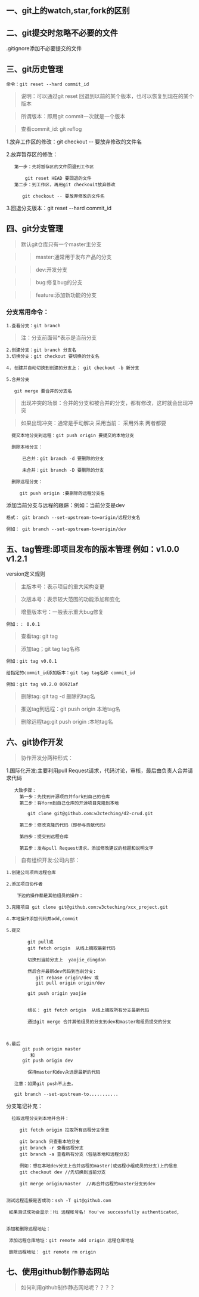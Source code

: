 ## 一、git上的watch,star,fork的区别


## 二、git提交时忽略不必要的文件

   .gitignore添加不必要提交的文件

   

## 三、git历史管理

    命令：git reset --hard commit_id

  >  说明：可以通过git reset 回退到以前的某个版本，也可以恢复到现在的某个版本

  >  所谓版本：即用git commit一次就是一个版本


  >  查看commit_id:  git reflog
   
1.放弃工作区的修改：git checkout -- 要放弃修改的文件名

2.放弃暂存区的修改：

       第一步：先将暂存区的文件回退到工作区

           git reset HEAD 要回退的文件
       第二步：到工作区，再用git checkouit放弃修改
       
          git checkout -- 要放弃修改的文件名
   
   3.回退分支版本：git reset --hard commit_id


## 四、git分支管理

   >默认git仓库只有一个master主分支


   >>master:通常用于发布产品的分支

   >>dev:开发分支

   >>bug:修复bug的分支

   >>feature:添加新功能的分支
   
   ### 分支常用命令：

    1.查看分支：git branch
 
  >注：分支前面带*表示是当前分支
       
    2.创建分支：git branch 分支名
    3.切换分支：git checkout 要切换的分支名

    4. 创建并自动切换到创建的分支上： git checkout -b 新分支

    5.合并分支

       git merge 要合并的分支名

   >出现冲突的场景：合并的分支和被合并的分支，都有修改，这时就会出现冲突

   >如果出现冲突：通常是手动解决
          采用当前：
          采用外来
          两者都要

      提交本地分支到远程：git push origin 要提交的本地分支

      删除本地分支：
      
          已合并：git branch -d 要删除的分支

          未合并：git branch -D 要删除的分支

      删除远程分支：

         git push origin :要删除的远程分支名


   添加当前分支与远程的跟踪：例如：当前分支是dev
   
    格式： git branch --set-upstream-to=origin/远程分支名

    例如： git branch --set-upstream-to=origin/dev


## 五、tag管理:即项目发布的版本管理 例如：v1.0.0  v1.2.1

version定义规则

>主版本号：表示项目的重大架构变更

>次版本号：表示较大范围的功能添加和变化

>增量版本号：一般表示重大bug修复

    例如：： 0.0.1

>查看tag: git tag

>添加tag；git tag tag名称

    例如：git tag v0.0.1
    
    给指定的commit_id添加版本：git tag tag名称 commit_id

    例如：git tag v0.2.0 00921af

>删除tag: git tag -d 删除的tag名

>推送tag到远程：git push origin 本地tag名

>删除远程tag:git push origin :本地tag名



## 六、git协作开发 

>协作开发分两种形式：

   1.国际化开发:主要利用pull Request请求，代码讨论，审核，最后由负责人合并请求代码

       大致步骤：
         第一步：先找到开源项目并fork到自己的仓库
         第二步：将form到自己仓库的开源项目克隆到本地

            git clone git@github.com:w3cteching/d2-crud.git

         第三步：修改克隆的代码（即参与贡献代码）

         第四步：提交到远程仓库

         第五步：发布pull Request请求，添加修改建议的标题和说明文字

         


>自有组织开发:公司内部：

    1.创建公司项目远程仓库

    2.添加项目协作者

        下边的操作都是其他组员的操作：

    3.克隆项目 git clone git@github.com:w3cteching/xcx_project.git

    4.本地操作添加代码并add,commit

    5.提交    

            git pull或
            git fetch origin  从线上摘取最新代码

            切换到当前分支上  yaojie_dingdan

            然后合并最新dev代码到当前分支:
               git rebase origin/dev 或
               git pull origin origin/dev 

            git push origin yaojie


            组长： git fetch origin  从线上摘取所有分支最新代码

            通过git merge 合并其他组员的分支到dev和master和组员提交的分支

            

    6.最后
          git push origin master
             和
          git push origin dev

            保持master和dev永远是最新的代码

       注意：如果git push不上去，

       git branch --set-upstream-to...........


   分支笔记补充：

      拉取远程分支到本地并合并：

         git fetch origin 拉取所有远程分支信息

         git branch 只查看本地分支
         git branch -r 查看远程分支
         git branch -a 查看所有分支（包括本地和远程分支）
         
         例如：想在本地dev分支上合并远程的master(或远程小组成员的分支)上的信息
         git checkout dev //先切换到当前分支

         git merge origin/master  //再合并远程的master分支到dev

        
    测试远程连接是否成功：ssh -T git@github.com

     如果测试成功会显示：Hi 远程帐号名! You've successfully authenticated,


    添加和删除远程地址：  

     添加远程仓库地址：git remote add origin 远程仓库地址
      
     删除远程地址： git remote rm origin



## 七、使用github制作静态网站

  > 如何利用github制作静态网站呢？？？？